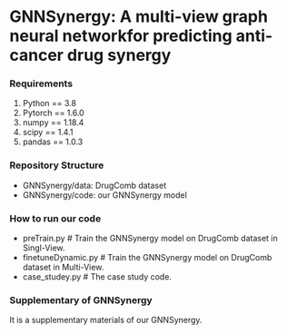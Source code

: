 # GNNSynergy: A multi-view graph neural networkfor predicting anti-cancer drug synergy

### Requirements
1. Python == 3.8
1. Pytorch == 1.6.0
1. numpy == 1.18.4
1. scipy == 1.4.1
1. pandas == 1.0.3
### Repository Structure
- GNNSynergy/data: DrugComb dataset
- GNNSynergy/code: our GNNSynergy model

### How to run our code
- preTrain.py # Train the GNNSynergy model on DrugComb dataset in Singl-View.
- finetuneDynamic.py # Train the GNNSynergy model on DrugComb dataset in Multi-View.
- case_studey.py # The case study code.

### Supplementary of GNNSynergy
It is a supplementary materials of our GNNSynergy.
